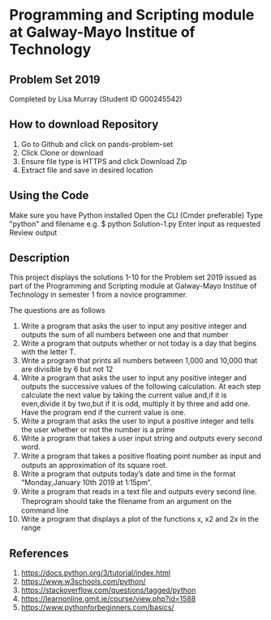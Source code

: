 # Programming and Scripting module at Galway-Mayo Institue of Technology
## Problem Set 2019

Completed by Lisa Murray (Student ID G00245542)

## How to download Repository
1. Go to Github and click on pands-problem-set
2. Click Clone or download
3. Ensure file type is HTTPS and click Download Zip
4. Extract file and save in desired location

## Using the Code
Make sure you have Python installed
    Open the CLI (Cmder preferable)
    Type "python" and filename e.g. $ python Solution-1.py
    Enter input as requested
    Review output


## Description

This project displays the solutions 1-10 for the Problem set 2019 issued as part of the Programming and Scripting module at Galway-Mayo Institue of Technology in semester 1 from a novice programmer.

The questions are as follows
1. Write a program that asks the user to input any positive integer and outputs the sum of all numbers between one and that number
2. Write a program that outputs whether or not today is a day that begins with the letter T. 
3. Write a program that prints all numbers between 1,000 and 10,000 that are divisible by 6 but not 12
4. Write a program that asks the user to input any positive integer and outputs the successive values of the following calculation. At each step calculate the next value by taking the current value and,if it is even,divide it by two,but if it is odd, multiply it by three and add one. Have the program end if the current value is one. 
5. Write a program that asks the user to input a positive integer and tells the user whether or not the number is a prime
6. Write a program that takes a user input string and outputs every second word. 
7. Write a program that takes a positive ﬂoating point number as input and outputs an approximation of its square root. 
8. Write a program that outputs today’s date and time in the format “Monday,January 10th 2019 at 1:15pm”. 
9. Write a program that reads in a text ﬁle and outputs every second line. Theprogram should take the ﬁlename from an argument on the command line
10. Write a program that displays a plot of the functions x, x2 and 2x in the range 

## References
1. https://docs.python.org/3/tutorial/index.html
2. https://www.w3schools.com/python/
3. https://stackoverflow.com/questions/tagged/python
4. https://learnonline.gmit.ie/course/view.php?id=1588
5. https://www.pythonforbeginners.com/basics/